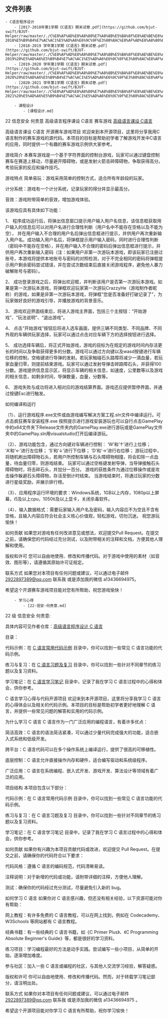 

## 文件列表

    - C语言程序设计
        - [2017-2018年第1学期《C语言》期末试卷.pdf](https://github.com/bjut-swift/BJUT-Helper/raw/master/./C%E8%AF%AD%E8%A8%80%E7%A8%8B%E5%BA%8F%E8%AE%BE%E8%AE%A1/2017-2018%E5%B9%B4%E7%AC%AC1%E5%AD%A6%E6%9C%9F%E3%80%8AC%E8%AF%AD%E8%A8%80%E3%80%8B%E6%9C%9F%E6%9C%AB%E8%AF%95%E5%8D%B7.pdf)
        - [2018-2019 学年第1学期《C语言》期末试卷.pdf](https://github.com/bjut-swift/BJUT-Helper/raw/master/./C%E8%AF%AD%E8%A8%80%E7%A8%8B%E5%BA%8F%E8%AE%BE%E8%AE%A1/2018-2019%20%E5%AD%A6%E5%B9%B4%E7%AC%AC1%E5%AD%A6%E6%9C%9F%E3%80%8AC%E8%AF%AD%E8%A8%80%E3%80%8B%E6%9C%9F%E6%9C%AB%E8%AF%95%E5%8D%B7.pdf)
        - [2019-2020 学年第1学期《C语言》期末试卷.pdf](https://github.com/bjut-swift/BJUT-Helper/raw/master/./C%E8%AF%AD%E8%A8%80%E7%A8%8B%E5%BA%8F%E8%AE%BE%E8%AE%A1/2019-2020%20%E5%AD%A6%E5%B9%B4%E7%AC%AC1%E5%AD%A6%E6%9C%9F%E3%80%8AC%E8%AF%AD%E8%A8%80%E3%80%8B%E6%9C%9F%E6%9C%AB%E8%AF%95%E5%8D%B7.pdf)
        - [2020-2021 学年第1学期《C语言》期末试卷.pdf](https://github.com/bjut-swift/BJUT-Helper/raw/master/./C%E8%AF%AD%E8%A8%80%E7%A8%8B%E5%BA%8F%E8%AE%BE%E8%AE%A1/2020-2021%20%E5%AD%A6%E5%B9%B4%E7%AC%AC1%E5%AD%A6%E6%9C%9F%E3%80%8AC%E8%AF%AD%E8%A8%80%E3%80%8B%E6%9C%9F%E6%9C%AB%E8%AF%95%E5%8D%B7.pdf)

        - 课程设计
            - [课程设计.md]

22 信息安全 何贵意 高级语言程序课设 C语言 赛车游戏
[高级语言课设 C语言](https://github.com/ShiyuBanzhou/-)

高级语言课设 C语言
开源赛车游戏项目 欢迎来到本开源项目，这里将分享我用C语言制作的赛车游戏的源代码。本项目的目标是帮助初学者了解游戏开发中C语言的应用，同时提供一个有趣的赛车游戏示例供大家参考。

游戏简介 本赛车游戏是一个基于字符界面的控制台游戏，玩家可以通过键盘控制赛车在赛道上移动，尽量避开障碍物，或是发射火箭击碎障碍物，争取获得高分。考验玩家的反应和操作技巧。

游戏特点 简单易玩：游戏采用简单的控制方式，适合所有年龄段的玩家。

计分系统：游戏有一个计分系统，记录玩家的得分并显示最高分。

音效：游戏附带简单的音效，增加游戏体验。

该游戏应具有具体如下功能：

1、 程序成功运行后，将弹出信息窗口提示用户输入用户名信息，该信息框获取用户输入的信息后可以对用户名进行合理性判断（用户名中不能存在空格以及不能为空）， 并在用户输入不合理的用户名后弹出信息框进行提示，并供用户再次重新输入用户名。成功输入用户名后，将弹框提示用户输入密码，同时进行合理性判断（密码中不能存在空格），并在用户输入不合理的密码后弹出信息框进行提示，并供用户再次重新输入密码（注：如果用户非第一次游玩本游戏，即该玩家已注册过账号，本游戏将提供本地账号与密码的对照检测，对于不完全相同的密码将弹框提示用户剩余密码尝试错误，并在尝试次数结束后直接关闭游戏程序，避免他人暴力破解账号与密码）。

2、 成功登录游戏之后，将弹出欢迎框，并判断该用户是否第一次游玩本游戏。如果是第一次游玩本游戏，将弹框欢迎玩家第一次游玩CrazzyHe（游戏制作者昵称）的游戏，如果是非第一次游玩本游戏，将弹框“您是否准备好打破记录了”，为玩家做好良好的游戏引导，并播放游戏的背景音乐。

3、 游戏欢迎界面结束后，将进入游戏主界面，包括三个主按钮：“开始游戏”、“玩法说明”、“退出游戏”。

4、 点击“开始游戏”按钮后将进入选车画面，提供三辆不同类型、不同品牌、不同外观的车辆供玩家选择，玩家可以通过点击对应车辆下方的选择按钮进行选择。

5、 成功选择车辆后，将正式开始游戏，游戏的目标为在规定的游戏时间内存活更长的时间以及争取获得更多的分数。游戏可以通过方向键以及wasd按键进行车辆位移的控制，空格键进行导弹的发射。若玩家触碰石头路障将减少一滴血量，若玩家血量归零，则提前结束游戏。玩家可以通过发射导弹击碎路障石头，并获得100分数。游戏提供信息显示区，将显示车辆的相关信息，如速度，公里数等以及游戏的相关信息，如剩余时间，导弹数量，血量，分数等。

6、 游戏失败与成功将进入相对应的游戏结算界面。游戏还应提供暂停界面，并通过按键Esc进行触发。

如何编译和运行

（1）、运行游戏程序.exe文件或由游戏编写解决方案工程.sln文件中编译运行。可点击疯狂赛车安装程序.exe 按照提示进行游戏安装游玩也可以自行点击GamePlay中的x64文件夹下Release文件夹内的GamePlay.exe进行游玩或是GamePlay文件夹中的GamePlay.sln用visualstudio打开后编译游玩。

（2）、游戏功能包含，通过方向键对车辆进行控制： ‘W’和‘↑’进行上位移； ‘A’和‘←’进行左位移； ‘S’和‘↓’进行下位移； ‘D’和‘→’进行右位移； 游玩过程中，将随机刷出障碍物石头，若用户所控制车辆与石头障碍物相撞，将会扣除一点血量，待血量归零，则游戏结束。 玩家可以通过空格键发射导弹，当导弹接触石头障碍物时，将击碎石头，并加分一百分。 游戏的获胜条件为通过位移操作或是攻击操作躲避石头障碍物，存活至倒计时结束。 当游戏结束时，将通过玩家的分数进行星级奖励，并展示排行榜。

（3）、应用程序运行环境的要求：Windows系统，1GB以上内存，1080p以上屏幕，i5及以上cpu，1050ti及以上显卡，关闭杀毒软件。

（4）、输入数据格式：需要玩家输入用户名及密码，输入内容应不为空且不含有空格，且输入内容应符合社会主义核心价值观，轻松游戏，切勿沉迷。 祝您游玩愉快！

如何贡献 如果您对游戏有任何改进意见或想法，欢迎提交Pull Request。在提交之前，请确保您的代码经过充分测试，以及附带相关的注释和文档，方便其他人理解和使用。

版权和许可 您可以自由地使用、修改和传播代码。对于游戏中使用的素材（如音效、图形等），请遵循其原始许可证规定。

联系方式 如果您对本项目有任何问题或建议，可以通过电子邮件 2922897389@qq.com 联系我 或是添加我的微信 a13436694975。

希望这个开源赛车游戏项目能对您有所帮助，祝您游戏愉快！


        - 学习心得
            - [22-信安-何贵意.md]

22 级 信息安全 何贵意:

具体内容可见作者仓库：[高级语言程序设计 C 语言](https://github.com/ShiyuBanzhou/-C-)

目录：

代码示例：在 [C 语言常用代码示例](C语言常用代码示例) 目录中，你可以找到一些常见 C 语言功能的代码示例。

练习与复习：在 [C 语言习题及复习](C语言习题及复习) 目录中，你可以找到一些针对不同章节的练习题以及复习资料。

学习笔记：在 [C 语言学习笔记](C语言学习笔记) 目录中，记录了我在学习 C 语言过程中的心得和体会，供你参考。

C 语言学习心得与代码开源项目 欢迎来到本开源项目，这里将分享我学习 C 语言的心得体会以及相关的代码示例。本项目的目标是帮助初学者更好地理解 C 语言，并提供一些常见问题的解答和实用的代码示例。

为什么学习 C 语言 C 语言作为一门广泛应用的编程语言，有着许多优点：

简洁高效：C 语言的语法简洁紧凑，可以通过少量代码完成强大的功能，适合嵌入式系统和低级开发。

跨平台：C 语言代码可以在多个操作系统上编译运行，提供了很高的可移植性。

底层控制：C 语言允许直接操作内存和硬件，适合编写驱动和系统级程序。

广泛应用：C 语言在系统编程、嵌入式开发、游戏开发、算法设计等领域有着广泛的应用。

项目结构 本项目包含以下部分：

代码示例：在 C 语言常用代码示例 目录中，你可以找到一些常见 C 语言功能的代码示例。

练习与复习：在 C 语言习题及复习 目录中，你可以找到一些针对不同章节的练习题以及复习资料。

学习笔记：在 C 语言学习笔记 目录中，记录了我在学习 C 语言过程中的心得和体会，供你参考。

如何贡献 如果你有兴趣为本项目贡献代码或改进，欢迎提交 Pull Request。在提交之前，请确保你的代码符合以下要求：

代码风格：遵循 C 语言的编码规范，代码清晰易读。

注释说明：对于新增的代码或功能，请附带详细的注释，方便他人理解。

测试：确保你的代码经过充分测试，尽量避免引入新的 bug。

如何学习 C 语言 如果你对 C 语言感兴趣，但还没有相关经验，以下资源可能对你有帮助：

网上教程：有许多免费的 C 语言教程，可以在网上找到，例如在 Codecademy、W3Schools 等网站都有 C 语言教程。

经典书籍：有一些经典的 C 语言书籍，如《C Primer Plus》、《C Programming Absolute Beginner's Guide》等，都是很好的学习资料。

练习项目：学习编程最好的方法是动手实践。尝试编写一些小项目，从简单的开始，逐渐增加难度。

参与社区：加入一些 C 语言或编程的社区，与其他人交流学习经验，解答疑惑。

版权和许可 你可以自由地使用、修改和传播代码。然而，对于转载学习笔记部分，请注明出处。

联系方式 如果你对本项目有任何问题或建议，可以通过电子邮件 2922897389@qq.com 联系我 或是添加我的微信 a13436694975 。

希望这个开源项目能对你学习 C 语言有所帮助，祝你学习愉快！

